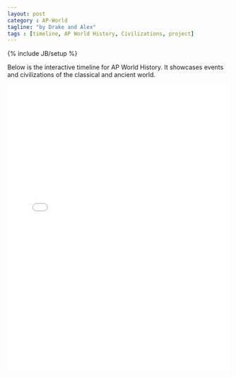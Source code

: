 ```yaml
---
layout: post
category : AP-World
tagline: "by Drake and Alex"
tags : [timeline, AP World History, Civilizations, project]
---
```

{% include JB/setup %}

Below is the interactive timeline for AP World History. It showcases events and civilizations of the classical and ancient world.

<!--timeline-->

<iframe src='//cdn.knightlab.com/libs/timeline3/latest/embed/index.html?source=1_rrOgWdrUfGPSIsayAw6X4CP6o_iElmlvO23_QkY-EE&font=Default&lang=en&initial_zoom=2&height=650' width='100%' height='650' frameborder='0'></iframe>
